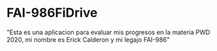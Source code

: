 # FAI-986FiDrive
"Esta es una aplicacion para evaluar mis progresos en la materia PWD 2020, mi nombre es Erick Calderon y mi legajo FAI-986"
